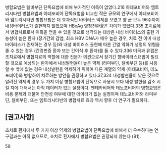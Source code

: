 병합요법은 텔비부딘 단독요법에 비해 부가적인 이득이 없었다.216 아데포비어와 엠트리시타빈 병합요법과 아데포비어 단독요법을 비교한 작은 규모의 연구에서 아데포비어와 엠트리시타빈 병합요법은 더 효과적인 바이러스 억제를 보였고 양 군 모두 96주까지 내성바이러스가 출현하지 않았으며 HBeAg 혈청전환률은 차이가 없었다.335
초치료에서 병합치료로서 이득을 얻을 수 있을 것으로 생각되는 대상은 내성 바이러스의 출현 가능성이 높은 환자 (장기간의 감염, 최초 HBV DNA가 매우 높은 경우, 치료 전 이미 내성바이러스가 존재하는 경우 등)와 내성 바이러스 출현에 따른 간염 악화가 생명의 위협을 줄 수 있는 경우 (간경변증 환자 또는 간이식 후 환자)를 들 수 있다.336 미국과 유럽은 초치료에서 병합치료의 역할에 대한 전문가 의견으로서 장기간 항바이러스요법이 필요할 것으로 예상되는 환자에서 내성발현율이 높은 약제 (라미부딘, 텔비부딘 등)를 사용할 수 밖에 없는 경우 내성발현을 억제하기 위하여 다른 계열의 약제 (아데포비어, 테노포비어)와 병합하여 치료하는 방안을 권장하고 있다.37,324 내성발현율이 낮은 것으로 알려진 약제의 경우 두 가지 이상 병합요법이 단독으로 사용시 보다 내성 발현을 감소 시킬 지에 대해서는 아직 데이터가 없는 실정이다. 엔테카비어와 테노포비어의 병합요법은 비용 문제와 더불어 안전성 여부에 대한 데이터가 없는 실정이며 테노포비어와 라미부딘, 텔비부딘, 또는 엠트리시타빈의 병합치료 효과 역시 향후 더 연구가 필요하다.

## [권고사항]
초치료 환자에서 두 가지 이상 약제의 병합요법이 단독요법에 비해서 더 우수하다는 연구결과는 아직 없으므로, 초치료 환자에서 병합요법은 권장되지 않는다 (B1).

<PAGE>56